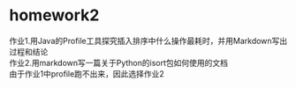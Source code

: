 # homework2
作业1.用Java的Profile工具探究插入排序中什么操作最耗时，并用Markdown写出过程和结论<br>
作业2.用markdown写一篇关于Python的isort包如何使用的文档<br>
由于作业1中profile跑不出来，因此选择作业2
